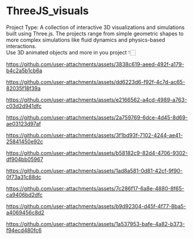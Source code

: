 # ThreeJS_visuals   
                                       
Project Type: A collection of interactive 3D visualizations and simulations built using Three.js. The projects range from simple geometric shapes to more complex simulations like fluid dynamics and physics-based interactions.                                       
                                       Use 3D animated objects and more in you project 👇🏻 

https://github.com/user-attachments/assets/3838c619-aeed-492f-a179-b4c2a5b1cb6a 

https://github.com/user-attachments/assets/dd6223d6-f92f-4c7d-ac65-82035f18f39a

https://github.com/user-attachments/assets/e2166562-a4cd-4989-a763-c03d2d941dfc

https://github.com/user-attachments/assets/2a759769-6dce-4d45-8d69-ae03123d97af 

https://github.com/user-attachments/assets/3f1bd93f-7102-4244-ae41-25841450e92c

https://github.com/user-attachments/assets/b58182c9-82d4-4706-9302-df904bb05967

https://github.com/user-attachments/assets/1ad8a581-0d81-42cf-9f90-0f73a31c88dc

https://github.com/user-attachments/assets/7c286f17-6a8e-4880-8f65-ca9406bd2dfc

https://github.com/user-attachments/assets/b9d92304-d45f-4f77-8ba5-a4069456c8d2

https://github.com/user-attachments/assets/1a537953-bafe-4a82-b373-f94ecd480fc6
